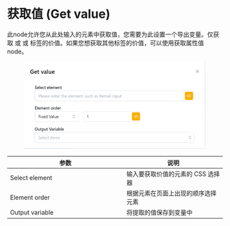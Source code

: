 # 获取值 (Get value)

此node允许您从此处输入的元素中获取值，您需要为此设置一个导出变量。仅获取  或  或  标签的价值。如果您想获取其他标签的价值，可以使用获取属性值node。

<figure><img src="../../.gitbook/assets/image (2) (1) (1) (1) (1).png" alt=""><figcaption></figcaption></figure>

<table><thead><tr><th width="258">参数</th><th>说明</th></tr></thead><tbody><tr><td>Select element</td><td>输入要获取价值的元素的 CSS 选择器</td></tr><tr><td>Element order</td><td>根据元素在页面上出现的顺序选择元素</td></tr><tr><td>Output variable</td><td>将提取的值保存到变量中</td></tr></tbody></table>

